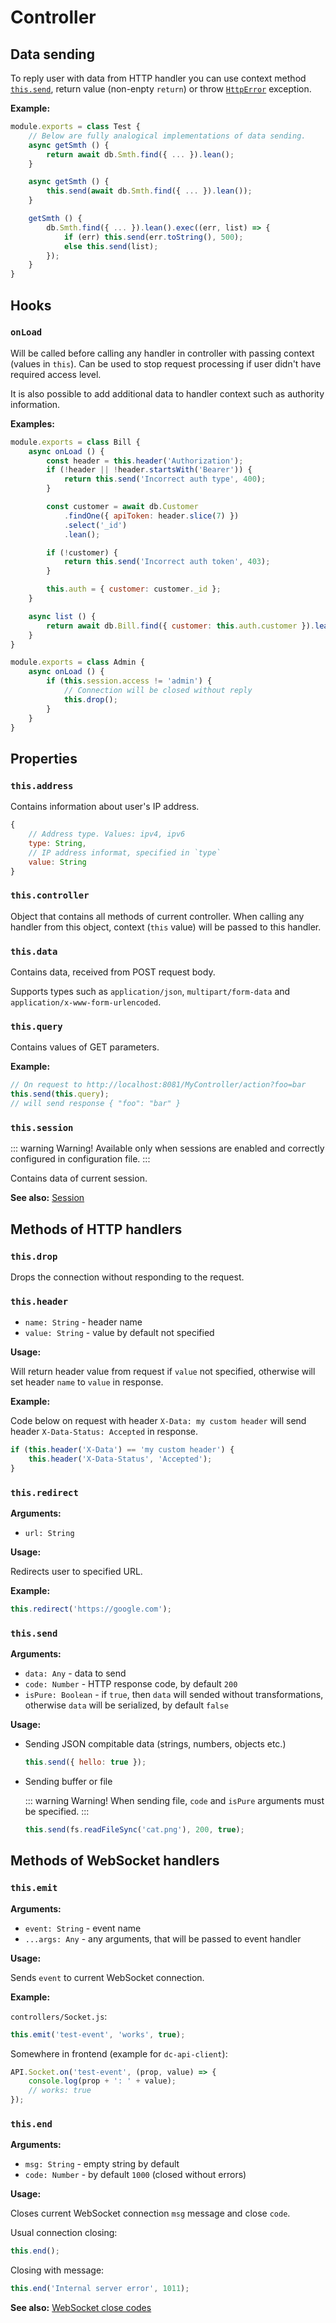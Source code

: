 # Controller

## Data sending

To reply user with data from HTTP handler you can use context method [`this.send`](#this-send),
return value (non-enpty `return`) or throw [`HttpError`](./core.html#httperror) exception.

**Example:**

```js
module.exports = class Test {
    // Below are fully analogical implementations of data sending.
    async getSmth () {
        return await db.Smth.find({ ... }).lean();
    }

    async getSmth () {
        this.send(await db.Smth.find({ ... }).lean());
    }

    getSmth () {
        db.Smth.find({ ... }).lean().exec((err, list) => {
            if (err) this.send(err.toString(), 500);
            else this.send(list);
        });
    }
}
```

## Hooks

### `onLoad`

Will be called before calling any handler in controller with passing context (values in `this`).
Can be used to stop request processing if user didn't have required access level.

It is also possible to add additional data to handler context such as authority information.

**Examples:**

```js
module.exports = class Bill {
    async onLoad () {
        const header = this.header('Authorization');
        if (!header || !header.startsWith('Bearer')) {
            return this.send('Incorrect auth type', 400);
        }

        const customer = await db.Customer
            .findOne({ apiToken: header.slice(7) })
            .select('_id')
            .lean();

        if (!customer) {
            return this.send('Incorrect auth token', 403);
        }

        this.auth = { customer: customer._id };
    }

    async list () {
        return await db.Bill.find({ customer: this.auth.customer }).lean();
    }
}
```

```js
module.exports = class Admin {
    async onLoad () {
        if (this.session.access != 'admin') {
            // Connection will be closed without reply
            this.drop();
        }
    }
}
```

## Properties

### `this.address`

Contains information about user's IP address.

```js
{
    // Address type. Values: ipv4, ipv6
    type: String,
    // IP address informat, specified in `type`
    value: String
}
```

### `this.controller`

Object that contains all methods of current controller. When calling any handler
from this object, context (`this` value) will be passed to this handler.

### `this.data`

Contains data, received from POST request body.

Supports types such as `application/json`, `multipart/form-data`
and `application/x-www-form-urlencoded`.

### `this.query`

Contains values of GET parameters.

**Example:**

```js
// On request to http://localhost:8081/MyController/action?foo=bar
this.send(this.query);
// will send response { "foo": "bar" }
```

### `this.session`

::: warning Warning!
Available only when sessions are enabled and correctly configured in configuration file.
:::

Contains data of current session.

**See also:** [Session](./session)

## Methods of HTTP handlers

### `this.drop`

Drops the connection without responding to the request.

### `this.header`

* `name: String` - header name
* `value: String` - value by default not specified

**Usage:**

Will return header value from request if `value` not specified,
otherwise will set header `name` to `value` in response.

**Example:**

Code below on request with header `X-Data: my custom header` will send
header `X-Data-Status: Accepted` in response.

```js
if (this.header('X-Data') == 'my custom header') {
    this.header('X-Data-Status', 'Accepted');
}
```

### `this.redirect`

**Arguments:**

* `url: String`

**Usage:**

Redirects user to specified URL.

**Example:**

```js
this.redirect('https://google.com');
```

### `this.send`

**Arguments:**

* `data: Any` - data to send
* `code: Number` - HTTP response code, by default `200`
* `isPure: Boolean` - if `true`, then `data` will sended without transformations, otherwise `data` will be serialized, by default `false`

**Usage:**

* Sending JSON compitable data (strings, numbers, objects etc.)

  ```js
  this.send({ hello: true });
  ```

* Sending buffer or file

  ::: warning Warning!
  When sending file, `code` and `isPure` arguments must be specified.
  :::

  ```js
  this.send(fs.readFileSync('cat.png'), 200, true);
  ```

## Methods of WebSocket handlers

### `this.emit`

**Arguments:**

* `event: String` - event name
* `...args: Any` - any arguments, that will be passed to event handler

**Usage:**

Sends `event` to current WebSocket connection.

**Example:**

`controllers/Socket.js`:

```js
this.emit('test-event', 'works', true);
```

Somewhere in frontend (example for `dc-api-client`):

```js
API.Socket.on('test-event', (prop, value) => {
    console.log(prop + ': ' + value);
    // works: true
});
```

### `this.end`

**Arguments:**

* `msg: String` - empty string by default
* `code: Number` - by default `1000` (closed without errors)

**Usage:**

Closes current WebSocket connection `msg` message and close `code`.

Usual connection closing:

```js
this.end();
```

Closing with message:

```js
this.end('Internal server error', 1011);
```

**See also:** [WebSocket close codes](https://github.com/Luka967/websocket-close-codes)
